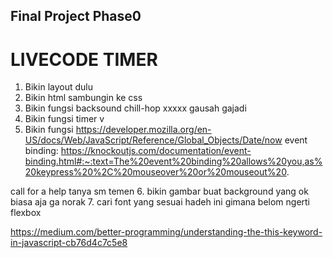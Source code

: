 ## Final Project Phase0
# LIVECODE TIMER
1. Bikin layout dulu
2. Bikin html sambungin ke css
3. Bikin fungsi backsound chill-hop xxxxx gausah gajadi
4. Bikin fungsi timer v
5. Bikin fungsi 
https://developer.mozilla.org/en-US/docs/Web/JavaScript/Reference/Global_Objects/Date/now
event binding: https://knockoutjs.com/documentation/event-binding.html#:~:text=The%20event%20binding%20allows%20you,as%20keypress%20%2C%20mouseover%20or%20mouseout%20.

call for a help tanya sm temen
6. bikin gambar buat background yang ok biasa aja ga norak
7. cari font yang sesuai
hadeh ini gimana belom ngerti flexbox

https://medium.com/better-programming/understanding-the-this-keyword-in-javascript-cb76d4c7c5e8
